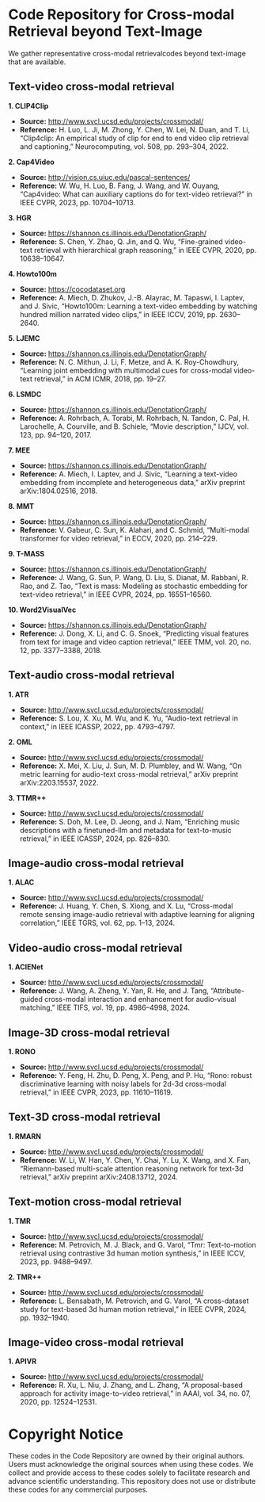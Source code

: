 # Code Repository for Cross-modal Retrieval beyond Text-Image
We gather representative cross-modal retrievalcodes beyond text-image that are available.

## Text-video cross-modal retrieval
**1. CLIP4Clip**
- **Source:** http://www.svcl.ucsd.edu/projects/crossmodal/  
- **Reference:** H. Luo, L. Ji, M. Zhong, Y. Chen, W. Lei, N. Duan, and T. Li, “Clip4clip: An empirical study of clip for end to end video clip retrieval and captioning,” Neurocomputing, vol. 508, pp. 293–304, 2022.

**2. Cap4Video**  
- **Source:** http://vision.cs.uiuc.edu/pascal-sentences/  
- **Reference:** W. Wu, H. Luo, B. Fang, J. Wang, and W. Ouyang, “Cap4video: What can auxiliary captions do for text-video retrieval?” in IEEE CVPR, 2023, pp. 10704–10713.

**3. HGR**  
- **Source:** https://shannon.cs.illinois.edu/DenotationGraph/  
- **Reference:** S. Chen, Y. Zhao, Q. Jin, and Q. Wu, “Fine-grained video-text retrieval with hierarchical graph reasoning,” in IEEE CVPR, 2020, pp. 10638–10647.

**4. Howto100m**  
- **Source:** https://cocodataset.org  
- **Reference:** A. Miech, D. Zhukov, J.-B. Alayrac, M. Tapaswi, I. Laptev, and J. Sivic, “Howto100m: Learning a text-video embedding by watching hundred million narrated video clips,” in IEEE ICCV, 2019, pp. 2630–2640.

**5. LJEMC**  
- **Source:** https://shannon.cs.illinois.edu/DenotationGraph/  
- **Reference:** N. C. Mithun, J. Li, F. Metze, and A. K. Roy-Chowdhury, “Learning joint embedding with multimodal cues for cross-modal video-text retrieval,” in ACM ICMR, 2018, pp. 19–27.

**6. LSMDC**  
- **Source:** https://shannon.cs.illinois.edu/DenotationGraph/  
- **Reference:** A. Rohrbach, A. Torabi, M. Rohrbach, N. Tandon, C. Pal, H. Larochelle, A. Courville, and B. Schiele, “Movie description,” IJCV, vol. 123, pp. 94–120, 2017.

**7. MEE**  
- **Source:** https://shannon.cs.illinois.edu/DenotationGraph/  
- **Reference:** A. Miech, I. Laptev, and J. Sivic, “Learning a text-video embedding from incomplete and heterogeneous data,” arXiv preprint arXiv:1804.02516, 2018.

**8. MMT**  
- **Source:** https://shannon.cs.illinois.edu/DenotationGraph/  
- **Reference:** V. Gabeur, C. Sun, K. Alahari, and C. Schmid, “Multi-modal transformer for video retrieval,” in ECCV, 2020, pp. 214–229.

**9. T-MASS**  
- **Source:** https://shannon.cs.illinois.edu/DenotationGraph/  
- **Reference:** J. Wang, G. Sun, P. Wang, D. Liu, S. Dianat, M. Rabbani, R. Rao, and Z. Tao, “Text is mass: Modeling as stochastic embedding for text-video retrieval,” in IEEE CVPR, 2024, pp. 16551–16560.

**10. Word2VisualVec**  
- **Source:** https://shannon.cs.illinois.edu/DenotationGraph/  
- **Reference:** J. Dong, X. Li, and C. G. Snoek, “Predicting visual features from text for image and video caption retrieval,” IEEE TMM, vol. 20, no. 12, pp. 3377–3388, 2018.

## Text-audio cross-modal retrieval
**1. ATR**
- **Source:** http://www.svcl.ucsd.edu/projects/crossmodal/  
- **Reference:** S. Lou, X. Xu, M. Wu, and K. Yu, “Audio-text retrieval in context,” in IEEE ICASSP, 2022, pp. 4793–4797.

**2. OML**
- **Source:** http://www.svcl.ucsd.edu/projects/crossmodal/  
- **Reference:** X. Mei, X. Liu, J. Sun, M. D. Plumbley, and W. Wang, “On metric learning for audio-text cross-modal retrieval,” arXiv preprint arXiv:2203.15537, 2022.

**3. TTMR++**
- **Source:** http://www.svcl.ucsd.edu/projects/crossmodal/  
- **Reference:** S. Doh, M. Lee, D. Jeong, and J. Nam, “Enriching music descriptions with a finetuned-llm and metadata for text-to-music retrieval,” in IEEE ICASSP, 2024, pp. 826–830.

## Image-audio cross-modal retrieval
**1. ALAC**
- **Source:** http://www.svcl.ucsd.edu/projects/crossmodal/  
- **Reference:** J. Huang, Y. Chen, S. Xiong, and X. Lu, “Cross-modal remote sensing image-audio retrieval with adaptive learning for aligning correlation,” IEEE TGRS, vol. 62, pp. 1–13, 2024.

## Video-audio cross-modal retrieval
**1. ACIENet**
- **Source:** http://www.svcl.ucsd.edu/projects/crossmodal/  
- **Reference:** J. Wang, A. Zheng, Y. Yan, R. He, and J. Tang, “Attribute-guided cross-modal interaction and enhancement for audio-visual matching,” IEEE TIFS, vol. 19, pp. 4986–4998, 2024.

## Image-3D cross-modal retrieval
**1. RONO**
- **Source:** http://www.svcl.ucsd.edu/projects/crossmodal/  
- **Reference:** Y. Feng, H. Zhu, D. Peng, X. Peng, and P. Hu, “Rono: robust discriminative learning with noisy labels for 2d-3d cross-modal retrieval,” in IEEE CVPR, 2023, pp. 11610–11619.

## Text-3D cross-modal retrieval
**1. RMARN**
- **Source:** http://www.svcl.ucsd.edu/projects/crossmodal/  
- **Reference:** W. Li, W. Han, Y. Chen, Y. Chai, Y. Lu, X. Wang, and X. Fan, “Riemann-based multi-scale attention reasoning network for text-3d retrieval,” arXiv preprint arXiv:2408.13712, 2024.

## Text-motion cross-modal retrieval
**1. TMR**
- **Source:** http://www.svcl.ucsd.edu/projects/crossmodal/  
- **Reference:** M. Petrovich, M. J. Black, and G. Varol, “Tmr: Text-to-motion retrieval using contrastive 3d human motion synthesis,” in IEEE ICCV, 2023, pp. 9488–9497.

**2. TMR++**
- **Source:** http://www.svcl.ucsd.edu/projects/crossmodal/  
- **Reference:** L. Bensabath, M. Petrovich, and G. Varol, “A cross-dataset study for text-based 3d human motion retrieval,” in IEEE CVPR, 2024, pp. 1932–1940.

## Image-video cross-modal retrieval
**1. APIVR**
- **Source:** http://www.svcl.ucsd.edu/projects/crossmodal/  
- **Reference:** R. Xu, L. Niu, J. Zhang, and L. Zhang, “A proposal-based approach for activity image-to-video retrieval,” in AAAI, vol. 34, no. 07, 2020, pp. 12524–12531.

# Copyright Notice
These codes in the Code Repository are owned by their original authors. 
Users must acknowledge the original sources when using these codes.
We collect and provide access to these codes solely to facilitate research and advance scientific understanding. This repository does not use or distribute these codes for any commercial purposes.
